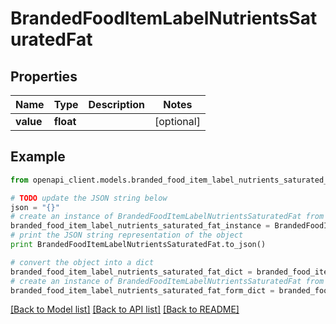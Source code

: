 # BrandedFoodItemLabelNutrientsSaturatedFat


## Properties
Name | Type | Description | Notes
------------ | ------------- | ------------- | -------------
**value** | **float** |  | [optional] 

## Example

```python
from openapi_client.models.branded_food_item_label_nutrients_saturated_fat import BrandedFoodItemLabelNutrientsSaturatedFat

# TODO update the JSON string below
json = "{}"
# create an instance of BrandedFoodItemLabelNutrientsSaturatedFat from a JSON string
branded_food_item_label_nutrients_saturated_fat_instance = BrandedFoodItemLabelNutrientsSaturatedFat.from_json(json)
# print the JSON string representation of the object
print BrandedFoodItemLabelNutrientsSaturatedFat.to_json()

# convert the object into a dict
branded_food_item_label_nutrients_saturated_fat_dict = branded_food_item_label_nutrients_saturated_fat_instance.to_dict()
# create an instance of BrandedFoodItemLabelNutrientsSaturatedFat from a dict
branded_food_item_label_nutrients_saturated_fat_form_dict = branded_food_item_label_nutrients_saturated_fat.from_dict(branded_food_item_label_nutrients_saturated_fat_dict)
```
[[Back to Model list]](../README.md#documentation-for-models) [[Back to API list]](../README.md#documentation-for-api-endpoints) [[Back to README]](../README.md)


